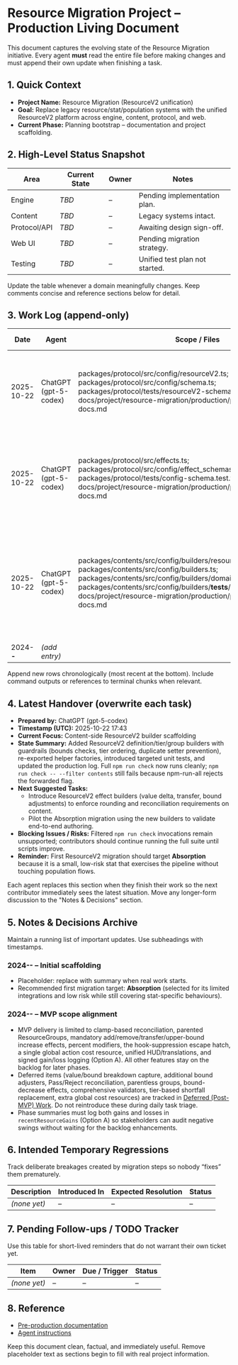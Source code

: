 # Resource Migration Project – Production Living Document

This document captures the evolving state of the Resource Migration initiative. Every agent **must** read the entire file before making changes and must append their own update when finishing a task.

## 1. Quick Context

- **Project Name:** Resource Migration (ResourceV2 unification)
- **Goal:** Replace legacy resource/stat/population systems with the unified ResourceV2 platform across engine, content, protocol, and web.
- **Current Phase:** Planning bootstrap – documentation and project scaffolding.

## 2. High-Level Status Snapshot

| Area         | Current State | Owner | Notes                          |
| ------------ | ------------- | ----- | ------------------------------ |
| Engine       | _TBD_         | –     | Pending implementation plan.   |
| Content      | _TBD_         | –     | Legacy systems intact.         |
| Protocol/API | _TBD_         | –     | Awaiting design sign-off.      |
| Web UI       | _TBD_         | –     | Pending migration strategy.    |
| Testing      | _TBD_         | –     | Unified test plan not started. |

Update the table whenever a domain meaningfully changes. Keep comments concise and reference sections below for detail.

## 3. Work Log (append-only)

| Date       | Agent                 | Scope / Files                                                                                                                                                                                                                                                                                                | Summary of Work                                                                                                                                               | Tests & Results                                                                                                                                                                                                     | Follow-up Actions                                                                            |
| ---------- | --------------------- | ------------------------------------------------------------------------------------------------------------------------------------------------------------------------------------------------------------------------------------------------------------------------------------------------------------ | ------------------------------------------------------------------------------------------------------------------------------------------------------------- | ------------------------------------------------------------------------------------------------------------------------------------------------------------------------------------------------------------------- | -------------------------------------------------------------------------------------------- |
| 2025-10-22 | ChatGPT (gpt-5-codex) | packages/protocol/src/config/resourceV2.ts; packages/protocol/src/config/schema.ts; packages/protocol/tests/resourceV2-schema.test.ts; docs/project/resource-migration/production/production-living-docs.md                                                                                                  | Added ResourceV2 schema/module exports plus validation tests for ResourceV2 payloads.                                                                         | `npx tsc -p packages/protocol/tsconfig.json --pretty false` (pass); `npx vitest run --config vitest.protocol.config.ts` (pass)                                                                                      | Draft protocol payload integration plan building on new schema artifacts.                    |
| 2025-10-22 | ChatGPT (gpt-5-codex) | packages/protocol/src/effects.ts; packages/protocol/src/config/effect_schemas.ts; packages/protocol/tests/config-schema.test.ts; docs/project/resource-migration/production/production-living-docs.md                                                                                                        | Added effect metadata fields (rounding, reconciliation, hook suppression) plus schema validation and regression coverage.                                     | `npx tsc -p packages/protocol/tsconfig.json --pretty false` (pass); `npx vitest run --config vitest.protocol.config.ts` (pass); `npm run check -- --filter protocol` (fails: npm-run-all does not support --filter) | Align check workflow to support protocol-only runs or update task instructions.              |
| 2025-10-22 | ChatGPT (gpt-5-codex) | packages/contents/src/config/builders/resourceV2Builder.ts; packages/contents/src/config/builders.ts; packages/contents/src/config/builders/domain/index.ts; packages/contents/src/config/builders/**tests**/resourceV2Builder.test.ts; docs/project/resource-migration/production/production-living-docs.md | Implemented ResourceV2 builders (definition, tier track, ResourceGroup) with guardrails, exports, and regression coverage; refreshed production log guidance. | `npm run check -- --filter contents` (fails: npm-run-all rejects `--filter`); `npm run check`                                                                                                                       | Next content tasks should add ResourceV2 effect builders and pilot the Absorption migration. |
| 2024-**-** | _(add entry)_         |                                                                                                                                                                                                                                                                                                              |                                                                                                                                                               |                                                                                                                                                                                                                     |                                                                                              |

Append new rows chronologically (most recent at the bottom). Include command outputs or references to terminal chunks when relevant.

## 4. Latest Handover (overwrite each task)

- **Prepared by:** ChatGPT (gpt-5-codex)
- **Timestamp (UTC):** 2025-10-22 17:43
- **Current Focus:** Content-side ResourceV2 builder scaffolding
- **State Summary:** Added ResourceV2 definition/tier/group builders with guardrails (bounds checks, tier ordering, duplicate setter prevention), re-exported helper factories, introduced targeted unit tests, and updated the production log. Full `npm run check` now runs cleanly; `npm run check -- --filter contents` still fails because npm-run-all rejects the forwarded flag.
- **Next Suggested Tasks:**
  - Introduce ResourceV2 effect builders (value delta, transfer, bound adjustments) to enforce rounding and reconciliation requirements on content.
  - Pilot the Absorption migration using the new builders to validate end-to-end authoring.
- **Blocking Issues / Risks:** Filtered `npm run check` invocations remain unsupported; contributors should continue running the full suite until scripts improve.
- **Reminder:** First ResourceV2 migration should target **Absorption** because it is a small, low-risk stat that exercises the pipeline without touching population flows.

Each agent replaces this section when they finish their work so the next contributor immediately sees the latest situation. Move any longer-form discussion to the "Notes & Decisions" section.

## 5. Notes & Decisions Archive

Maintain a running list of important updates. Use subheadings with timestamps.

### 2024-**-** – Initial scaffolding

- Placeholder: replace with summary when real work starts.
- Recommended first migration target: **Absorption** (selected for its limited integrations and low risk while still covering stat-specific behaviours).

### 2024-**-** – MVP scope alignment

- MVP delivery is limited to clamp-based reconciliation, parented ResourceGroups, mandatory add/remove/transfer/upper-bound increase effects, percent modifiers, the hook-suppression escape hatch, a single global action cost resource, unified HUD/translations, and signed gain/loss logging (Option A). All other features stay on the backlog for later phases.
- Deferred items (value/bound breakdown capture, additional bound adjusters, Pass/Reject reconciliation, parentless groups, bound-decrease effects, comprehensive validators, tier-based shortfall replacement, extra global cost resources) are tracked in [Deferred (Post-MVP) Work](../pre-production/project-outline.md#5-deferred-post-mvp-work). Do not reintroduce these during daily task triage.
- Phase summaries must log both gains and losses in `recentResourceGains` (Option A) so stakeholders can audit negative swings without waiting for the backlog enhancements.

## 6. Intended Temporary Regressions

Track deliberate breakages created by migration steps so nobody “fixes” them prematurely.

| Description  | Introduced In | Expected Resolution | Status |
| ------------ | ------------- | ------------------- | ------ |
| _(none yet)_ | –             | –                   | –      |

## 7. Pending Follow-ups / TODO Tracker

Use this table for short-lived reminders that do not warrant their own ticket yet.

| Item         | Owner | Due / Trigger | Status |
| ------------ | ----- | ------------- | ------ |
| _(none yet)_ | –     | –             | –      |

## 8. Reference

- [Pre-production documentation](../pre-production/)
- [Agent instructions](./agent-instructions.md)

Keep this document clean, factual, and immediately useful. Remove placeholder text as sections begin to fill with real project information.
